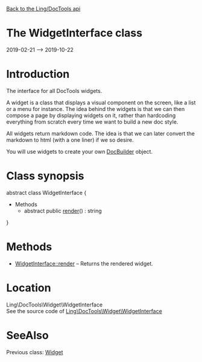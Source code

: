 [Back to the Ling/DocTools api](https://github.com/lingtalfi/DocTools/blob/master/doc/api/Ling/DocTools.md)



The WidgetInterface class
================
2019-02-21 --> 2019-10-22






Introduction
============

The interface for all DocTools widgets.

A widget is a class that displays a visual component on the screen, like a list or a menu for instance.
The idea behind the widgets is that we can then compose a page by displaying widgets on it,
rather than hardcoding everything from scratch every time we want to build a new doc style.

All widgets return markdown code.
The idea is that we can later convert the markdown to html (with a one liner) if we so desire.


You will use widgets to create your own [DocBuilder](https://github.com/lingtalfi/DocTools/blob/master/doc/api/Ling/DocTools/DocBuilder/DocBuilder.md) object.



Class synopsis
==============


abstract class <span class="pl-k">WidgetInterface</span>  {

- Methods
    - abstract public [render](https://github.com/lingtalfi/DocTools/blob/master/doc/api/Ling/DocTools/Widget/WidgetInterface/render.md)() : string

}






Methods
==============

- [WidgetInterface::render](https://github.com/lingtalfi/DocTools/blob/master/doc/api/Ling/DocTools/Widget/WidgetInterface/render.md) &ndash; Returns the rendered widget.





Location
=============
Ling\DocTools\Widget\WidgetInterface<br>
See the source code of [Ling\DocTools\Widget\WidgetInterface](https://github.com/lingtalfi/DocTools/blob/master/Widget/WidgetInterface.php)



SeeAlso
==============
Previous class: [Widget](https://github.com/lingtalfi/DocTools/blob/master/doc/api/Ling/DocTools/Widget/Widget.md)<br>
